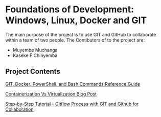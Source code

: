 # Foundations of Development: Windows, Linux, Docker and GIT

The main purpose of the project is to use GIT and GitHub to collaborate within a team of two people. The Contibutors of to the project are:

- Muyembe Muchanga
- Kaseke F Chinyemba

## Project Contents
[GIT, Docker, PowerShell, and Bash Commands Reference Guide](https://github.com/kasekec/GitFlow-Process-with-GIT-and-Github)

[Containerization Vs Virtualization Blog Post](https://github.com/kasekec/Containerization-Vs-Virtualization)

[Step-by-Step Tutorial - Gitflow Process with GIT and Github for Collaboration](https://github.com/kasekec/GitFlow-Process-with-GIT-and-Github)
